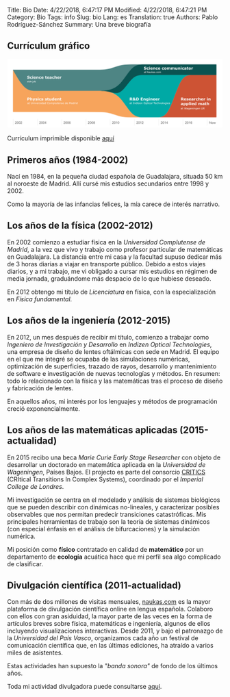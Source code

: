 Title: Bio
Date: 4/22/2018, 6:47:17 PM
Modified: 4/22/2018, 6:47:21 PM
Category: Bio
Tags: info
Slug: bio
Lang: es
Translation: true
Authors: Pablo Rodríguez-Sánchez
Summary: Una breve biografía

## Currículum gráfico
![visual_cv](../images/visual_cv.png)

Currículum imprimible disponible [aquí](../pdfs/CV.pdf) 

## Primeros años (1984-2002)
Nací en 1984, en la pequeña ciudad española de Guadalajara, situada 50 km al noroeste de Madrid. Allí cursé mis estudios secundarios entre 1998 y 2002.

Como la mayoría de las infancias felices, la mía carece de interés narrativo.

## Los años de la física (2002-2012)
En 2002 comienzo a estudiar física en la _Universidad Complutense de Madrid_, a la vez que vivo y trabajo como profesor particular de matemáticas en Guadalajara. La distancia entre mi casa y la facultad supuso dedicar más de 3 horas diarias a viajar en transporte público. Debido a estos viajes diarios, y a mi trabajo, me vi obligado a cursar mis estudios en régimen de media jornada, graduándome más despacio de lo que hubiese deseado.

En 2012 obtengo mi título de _Licenciatura_ en física, con la especialización en _Física fundamental_.

## Los años de la ingeniería (2012-2015)
En 2012, un mes después de recibir mi título, comienzo a trabajar como _Ingeniero de Investigación y Desarrollo_ en _Indizen Optical Technologies_, una empresa de diseño de lentes oftálmicas con sede en Madrid. El equipo en el que me integré se ocupaba de las simulaciones numéricas, optimización de superficies, trazado de rayos, desarrollo y mantenimiento de software e investigación de nuevas tecnologías y métodos. En resumen: todo lo relacionado con la física y las matemáticas tras el proceso de diseño y fabricación de lentes.

En aquellos años, mi interés por los lenguajes y métodos de programación creció exponencialmente.

## Los años de las matemáticas aplicadas (2015-actualidad)
En 2015 recibo una beca _Marie Curie Early Stage Researcher_ con objeto de desarrollar un doctorado en matemática aplicada en la _Universidad de Wageningen_, Países Bajos. El projecto es parte del consorcio [CRITICS](http://www.criticsitn.eu/wp/) (CRItical Transitions In Complex Systems), coordinado por el _Imperial College de Londres_.

Mi investigación se centra en el modelado y análisis de sistemas biológicos que se pueden describir con dinámicas no-lineales, y caracterizar posibles observables que nos permitan predecir transiciones catastróficas. Mis principales herramientas de trabajo son la teoría de sistemas dinámicos (con especial énfasis en el análisis de bifurcaciones) y la simulación numérica.

Mi posición como **físico** contratado en calidad de **matemático** por un departamento de **ecología** acuática hace que mi perfil sea algo complicado de clasificar.

## Divulgación científica (2011-actualidad)
Con más de dos millones de visitas mensuales, [naukas.com](http://naukas.com) es la mayor plataforma de divulgación científica online en lengua española. Colaboro con ellos con gran asiduidad, la mayor parte de las veces en la forma de artículos breves sobre física, matemáticas e ingeniería, algunos de ellos incluyendo visualizaciones interactivas. Desde 2011, y bajo el patronazgo de la _Universidad del País Vasco_, organizamos cada año un festival de comunicación científica que, en las últimas ediciones, ha atraído a varios miles de asistentes.

Estas actividades han supuesto la _"banda sonora"_ de fondo de los últimos años.

Toda mi actividad divulgadora puede consultarse [aquí]({filename}/pages/sci-comm-es.md).
